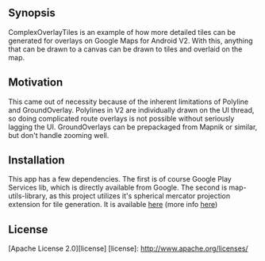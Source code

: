 ## Synopsis

ComplexOverlayTiles is an example of how more detailed tiles can be generated for overlays on Google Maps for Android V2. With this, anything that can be drawn to a canvas can be drawn to tiles and overlaid on the map.

## Motivation

This came out of necessity because of the inherent limitations of Polyline and GroundOverlay. Polylines in V2 are individually drawn on the UI thread, so doing complicated route overlays is not possible without seriously lagging the UI. GroundOverlays can be prepackaged from Mapnik or similar, but don't handle zooming well. 

## Installation

This app has a few dependencies. The first is of course Google Play Services lib, which is directly available from Google. The second is map-utils-library, as this project utilizes it's spherical mercator projection extension for tile generation. It is available [here][website] (more info [here][details])

[website]: https://github.com/googlemaps/android-maps-utils
[details]: http://googlemaps.github.io/android-maps-utils/

## License

[Apache License 2.0][license]
[license]: http://www.apache.org/licenses/